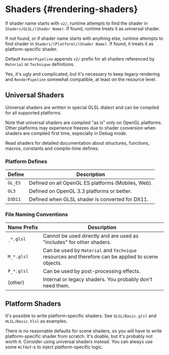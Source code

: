 Shaders {#rendering-shaders}
========================================

If shader name starts with `v2/`, runtime attempts to find the shader in `Shaders/GLSL/(Shader Name)`.
If found, runtime treats it as universal shader.

If not found, or if shader name starts with anything else, runtime attempts to find shader in `Shaders/(Platform)/(Shader Name)`.
If found, it treats it as platform-specific shader.

Default `RenderPipeline` appends `v2/` prefix for all shaders referenced by `Material` or `Technique` definitions.

Yes, it's ugly and complicated, but it's necessary to keep legacy rendering and `RenderPipeline` somewhat compatible, at least on the resource level.

## Universal Shaders

Universal shaders are written in special GLSL dialect and can be compiled for all supported platforms.

Note that universal shaders are compiled "as is" only on OpenGL platforms.
Other platforms may experience freezes due to shader conversion when shaders are compiled first time, especially in Debug mode.

Read shaders for detailed documentation about structures, functions, macros, constants and compile-time defines.

### Platform Defines

|Define|Description|
|-|-|
|`GL_ES`|Defined on all OpenGL ES platforms (Mobiles, Web).|
|`GL3`|Defined on OpenGL 3.3 platforms or better.|
|`D3D11`|Defined when GLSL shader is converted for DX11.|

### File Naming Conventions

|Name&nbsp;Prefix|Description|
|-|-|
|`_*.glsl`|Cannot be used directly and are used as "includes" for other shaders.|
|`M_*.glsl`|Can be used by `Material` and `Technique` resources and therefore can be applied to scene objects.|
|`P_*.glsl`|Can be used by post-processing effects.|
|(other)|Internal or legacy shaders. You probably don't need them.|

## Platform Shaders

It's possible to write platform-specific shaders. See `GLSL/Basic.glsl` and `HLSL/Basic.hlsl` as examples.

There is no reasonable defaults for scene shaders, so you will have to write platform-specific shader from scratch.
It's doable, but it's probably not worth it.
Consider using universal shaders instead.
You can always use some `#ifdef`-s to inject platform-specific logic.
